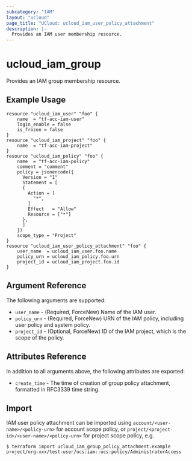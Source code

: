 ```yaml
---
subcategory: "IAM"
layout: "ucloud"
page_title: "UCloud: ucloud_iam_user_policy_attachment"
description: |-
  Provides an IAM user membership resource.
---
```


# ucloud_iam_group

Provides an IAM group membership resource.

## Example Usage

```hcl
resource "ucloud_iam_user" "foo" {
	name  = "tf-acc-iam-user"
	login_enable = false
	is_frozen = false
}
resource "ucloud_iam_project" "foo" {
	name  = "tf-acc-iam-project"
}
resource "ucloud_iam_policy" "foo" {
	name  = "tf-acc-iam-policy"
	comment = "comment"
    policy = jsonencode({
      Version = "1"
      Statement = [
      {
        Action = [
          "*",
        ]
        Effect   = "Allow"
        Resource = ["*"]
      },
      ]
    })
	scope_type = "Project"
}
resource "ucloud_iam_user_policy_attachment" "foo" {
	user_name  = ucloud_iam_user.foo.name
	policy_urn = ucloud_iam_policy.foo.urn
	project_id = ucloud_iam_project.foo.id
}
```

## Argument Reference

The following arguments are supported:

* `user_name` - (Required, ForceNew) Name of the IAM user.
* `policy_urn` - (Required, ForceNew) URN of the IAM policy, including user policy and system policy.
* `project_id` - (Optional, ForceNew) ID of the IAM project, which is the scope of the policy.

## Attributes Reference

In addition to all arguments above, the following attributes are exported:

* `create_time` - The time of creation of group policy attachment, formatted in RFC3339 time string.

## Import
IAM user policy attachment can be imported using `account/<user-name>/<policy-urn>` for account scope policy, or `project/<project-id>/<user-name>/<policy-urn>` for project scope policy, e.g.

```
$ terraform import ucloud_iam_group_policy_attachment.example project/org-xxx/test-user/ucs:iam::ucs:policy/AdministratorAccess
```